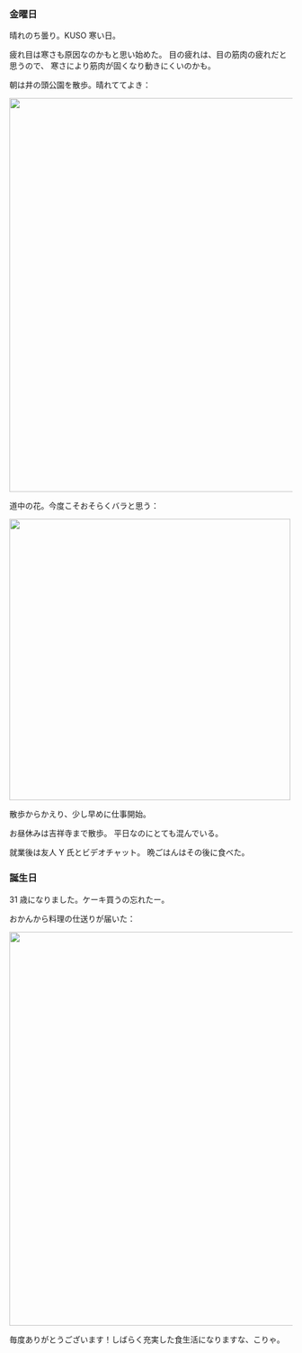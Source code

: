 ### 金曜日

晴れのち曇り。KUSO 寒い日。

疲れ目は寒さも原因なのかもと思い始めた。
目の疲れは、目の筋肉の疲れだと思うので、
寒さにより筋肉が固くなり動きにくいのかも。

朝は井の頭公園を散歩。晴れててよき：

<img src="https://i.imgur.com/sahWF73.jpg" width="700">

道中の花。今度こそおそらくバラと思う：

<img src="https://i.imgur.com/RYHl1zH.jpg" width="500">

散歩からかえり、少し早めに仕事開始。

お昼休みは吉祥寺まで散歩。
平日なのにとても混んでいる。

就業後は友人 Y 氏とビデオチャット。
晩ごはんはその後に食べた。

### 誕生日

31 歳になりました。ケーキ買うの忘れたー。

おかんから料理の仕送りが届いた：

<img src="https://i.imgur.com/JAqeOI3.jpg" width="700">

毎度ありがとうございます！しばらく充実した食生活になりますな、こりゃ。